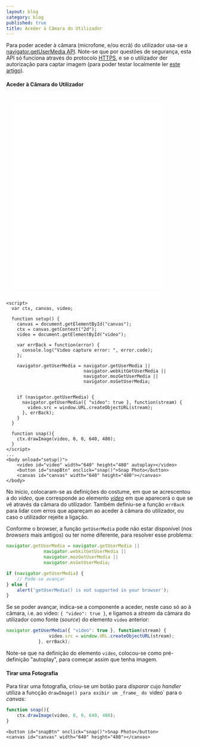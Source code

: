 ```yaml
---
layout: blog
category: blog
published: true
title: Aceder à Câmara do Utilizador
---
```

Para poder aceder à câmara (microfone, e/ou ecrã) do utilizador usa-se a [navigator.getUserMedia API](https://developer.mozilla.org/en-US/docs/Web/API/Navigator/getUserMedia).
Note-se que por questões de segurança, esta API só funciona através do protocolo [HTTPS](https://en.wikipedia.org/wiki/HTTPS), e se o utilizador der autorização para captar imagem (para poder testar localmente ler [este artigo]({{site.baseurl}}/simpleServer)).

#### Aceder à Câmara do Utilizador


<iframe id="frame_A_skeleton_template" src="{{site.baseurl}}/snippets/03camera.html" width="400" height="500" frameborder="0" style="margin: 20px;"></iframe>


```markup
<script>
  var ctx, canvas, video;

  function setup() {
    canvas = document.getElementById("canvas");
    ctx = canvas.getContext("2d");
    video = document.getElementById("video");

    var errBack = function(error) {
      console.log("Video capture error: ", error.code); 
    };

    navigator.getUserMedia = navigator.getUserMedia ||
                             navigator.webkitGetUserMedia ||
                             navigator.mozGetUserMedia ||
                             navigator.msGetUserMedia;


    if (navigator.getUserMedia) {
      navigator.getUserMedia({ "video": true }, function(stream) {
      	video.src = window.URL.createObjectURL(stream);
      }, errBack);
    } 
  }

  function snap(){
  	ctx.drawImage(video, 0, 0, 640, 480);
  }
</script>
...
<body onload="setup()">
	<video id="video" width="640" height="480" autoplay></video>
	<button id="snapBtn" onclick="snap()">Snap Photo</button>
	<canvas id="canvas" width="640" height="480"></canvas>
</body>
```

No início, colocaram-se as definições do costume, em que se acrescentou a do _video_, que corresponde ao elemento [_video_](https://developer.mozilla.org/en/docs/Web/HTML/Element/video) em que aparecerá o que se vê através da câmara do utilizador. Também definiu-se a função `errBack` para lidar com erros que apareçam ao aceder à câmara do utilizador, ou caso o utilizador rejeite a ligação.

Conforme o browser, a função `getUserMedia` pode não estar disponível (nos _browsers_ mais antigos) ou ter nome diferente, para resolver esse problema:


```JavaScript
navigator.getUserMedia = navigator.getUserMedia ||
	          navigator.webkitGetUserMedia ||
	          navigator.mozGetUserMedia ||
	          navigator.msGetUserMedia;

if (navigator.getUserMedia) {
	// Pode-se avançar
} else {
	alert('getUserMedia() is not supported in your browser');
}
```


Se se poder avançar, indica-se a componente a aceder, neste caso só ao à câmara, i.e. ao video: `{ "video": true }`, e ligamos a _stream_ da câmara do utilizador como fonte (_source_) do elemento `video` anterior:

```javascript
navigator.getUserMedia({ "video": true }, function(stream) {
				video.src = window.URL.createObjectURL(stream);
			}, errBack);
```

Note-se que na definição do elemento `video`, colocou-se como pré-definição "autoplay", para começar assim que tenha imagem.


#### Tirar uma Fotografia


Para tirar uma fotografia, criou-se um botão para _disparar_ cujo _handler_ utiliza a funcção `drawImage() para exibir um _frame_ do `video` para o _canvas_:


```javascript
function snap(){
	ctx.drawImage(video, 0, 0, 640, 480);
}
```

```markup
<button id="snapBtn" onclick="snap()">Snap Photo</button>
<canvas id="canvas" width="640" height="480"></canvas>
```
